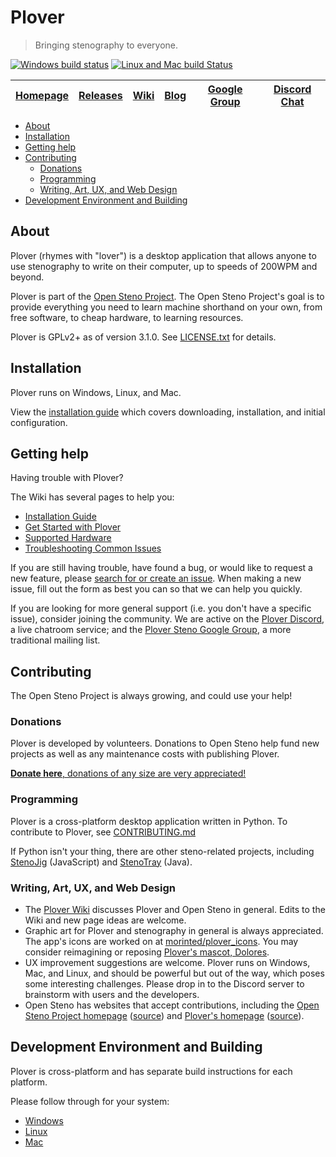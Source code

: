 # Plover

> Bringing stenography to everyone.

[![Windows build status](https://ci.appveyor.com/api/projects/status/9edrnjpukrag17h7?svg=true)](https://ci.appveyor.com/project/morinted/plover) [![Linux and Mac build Status](https://travis-ci.org/openstenoproject/plover.svg?branch=master)](https://travis-ci.org/openstenoproject/plover)

| [Homepage] | [Releases] | [Wiki] | [Blog] | [Google Group] | [Discord Chat][discord] |
|------------|------------|--------|--------|----------------|-------------------------|

<!-- START doctoc generated TOC please keep comment here to allow auto update -->
<!-- DON'T EDIT THIS SECTION, INSTEAD RE-RUN doctoc TO UPDATE -->


- [About](#about)
- [Installation](#installation)
- [Getting help](#getting-help)
- [Contributing](#contributing)
  - [Donations](#donations)
  - [Programming](#programming)
  - [Writing, Art, UX, and Web Design](#writing-art-ux-and-web-design)
- [Development Environment and Building](#development-environment-and-building)

<!-- END doctoc generated TOC please keep comment here to allow auto update -->

## About

Plover (rhymes with "lover") is a desktop application that allows anyone to use stenography to write on their computer, up to speeds of 200WPM and beyond.

Plover is part of the [Open Steno Project][open steno]. The Open Steno Project's goal is to provide everything you need to learn machine shorthand on your own, from free software, to cheap hardware, to learning resources.

Plover is GPLv2+ as of version 3.1.0. See [LICENSE.txt](LICENSE.txt) for details.

## Installation

Plover runs on Windows, Linux, and Mac.

View the [installation guide](https://github.com/openstenoproject/plover/wiki/Installation-Guide) which covers downloading, installation, and initial configuration.

## Getting help

Having trouble with Plover?

The Wiki has several pages to help you:

- [Installation Guide](https://github.com/openstenoproject/plover/wiki/Installation-Guide)
- [Get Started with Plover](https://github.com/openstenoproject/plover/wiki/Beginner's-Guide:-Get-Started-with-Plover)
- [Supported Hardware](https://github.com/openstenoproject/plover/wiki/Supported-Hardware)
- [Troubleshooting Common Issues](https://github.com/openstenoproject/plover/wiki/Troubleshooting:-Common-Issues)

If you are still having trouble, have found a bug, or would like to request a new feature, please [search for or create an issue](https://github.com/openstenoproject/plover/issues?q=is%3Aissue). When making a new issue, fill out the form as best you can so that we can help you quickly.

If you are looking for more general support (i.e. you don't have a specific issue), consider joining the community. We are active on the [Plover Discord][discord], a live chatroom service; and the [Plover Steno Google Group][google group], a more traditional mailing list.

## Contributing

The Open Steno Project is always growing, and could use your help!

### Donations

Plover is developed by volunteers. Donations to Open Steno help fund new projects as well as any maintenance costs with publishing Plover.

[**Donate here**, donations of any size are very appreciated!][donate]

### Programming

Plover is a cross-platform desktop application written in Python. To contribute to Plover, see [CONTRIBUTING.md](CONTRIBUTING.md)

If Python isn't your thing, there are other steno-related projects, including [StenoJig](https://github.com/JoshuaGrams/steno-jig) (JavaScript) and [StenoTray](https://github.com/SmackleFunky/StenoTray) (Java).

### Writing, Art, UX, and Web Design

- The [Plover Wiki][wiki] discusses Plover and Open Steno in general. Edits to the Wiki and new page ideas are welcome.
- Graphic art for Plover and stenography in general is always appreciated. The app's icons are worked on at [morinted/plover_icons](https://github.com/morinted/plover_icons). You may consider reimagining or reposing [Plover's mascot, Dolores](http://plover.stenoknight.com/2010/10/new-logo.html).
- UX improvement suggestions are welcome. Plover runs on Windows, Mac, and Linux, and should be powerful but out of the way, which poses some interesting challenges. Please drop in to the Discord server to brainstorm with users and the developers.
- Open Steno has websites that accept contributions, including the [Open Steno Project homepage][open steno] ([source](https://github.com/openstenoproject/openstenoproject.github.io)) and [Plover's homepage][homepage] ([source](https://github.com/openstenoproject/plover/tree/gh-pages)).

## Development Environment and Building

Plover is cross-platform and has separate build instructions for each platform.

Please follow through for your system:

- [Windows](windows)
- [Linux](linux)
- [Mac](osx)

[blog]: http://plover.stenoknight.com
[discord]: https://discord.gg/0lQde43a6dGmAMp2
[donate]: http://stenoknight.com/plover/donatepage.html
[google group]: https://groups.google.com/forum/#!forum/ploversteno
[homepage]: http://opensteno.org/plover
[open steno]: http://opensteno.org
[releases]: https://github.com/openstenoproject/plover/releases
[wiki]: https://github.com/openstenoproject/plover/wiki

